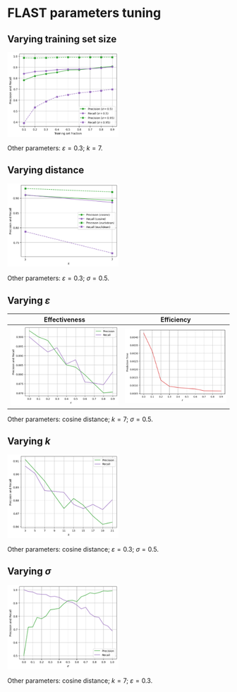 # FLAST parameters tuning

## Varying training set size
<img src="training.png" width="50%">

Other parameters: $\varepsilon=0.3$; $k=7$.

## Varying distance
<img src="dist.png" width="50%">

Other parameters: $\varepsilon=0.3$; $\sigma=0.5$.

## Varying $\varepsilon$
Effectiveness             |  Efficiency
:-------------------------:|:-------------------------:
<img src="eps-effectiveness.png" width="100%">  |  <img src="eps-efficiency.png" width="100%">

Other parameters: cosine distance; $k=7$; $\sigma=0.5$.

## Varying $k$
<img src="k.png" width="50%">

Other parameters: cosine distance; $\varepsilon=0.3$; $\sigma=0.5$.

## Varying $\sigma$
<img src="sigma.png" width="50%">

Other parameters: cosine distance; $k=7$; $\varepsilon=0.3$.
